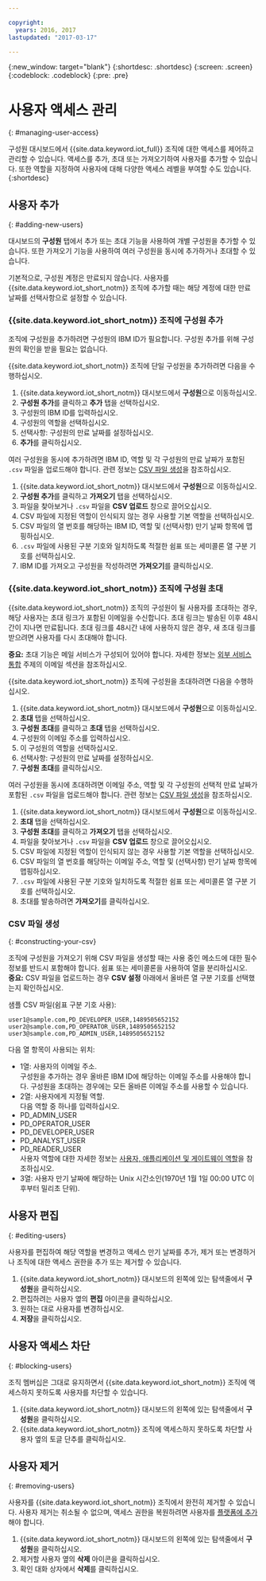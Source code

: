 ```yaml
---

copyright:
  years: 2016, 2017
lastupdated: "2017-03-17"

---
```


{:new_window: target="blank"}
{:shortdesc: .shortdesc}
{:screen: .screen}
{:codeblock: .codeblock}
{:pre: .pre}

# 사용자 액세스 관리
{: #managing-user-access}

구성원 대시보드에서 {{site.data.keyword.iot_full}} 조직에 대한 액세스를 제어하고 관리할 수 있습니다. 액세스를 추가, 초대<!--, registering--> 또는 가져오기하여 사용자를 추가할 수 있습니다. 또한 역할을 지정하여 사용자에 대해 다양한 액세스 레벨을 부여할 수도 있습니다.
{:shortdesc}

## 사용자 추가
{: #adding-new-users}

대시보드의 **구성원** 탭에서 <!--Add, Invite, or Register-->추가 또는 초대 기능을 사용하여 개별 구성원을 추가할 수 있습니다. 또한 가져오기 기능을 사용하여 여러 구성원을 동시에 <!--add, invite, or register-->추가하거나 초대할 수 있습니다. 

기본적으로, 구성원 계정은 만료되지 않습니다. 사용자를 {{site.data.keyword.iot_short_notm}} 조직에 추가할 때는 해당 계정에 대한 만료 날짜를 선택사항으로 설정할 수 있습니다. 

### {{site.data.keyword.iot_short_notm}} 조직에 구성원 추가

조직에 구성원을 추가하려면 구성원의 IBM ID가 필요합니다. 구성원 추가를 위해 구성원의 확인을 받을 필요는 없습니다. 

{{site.data.keyword.iot_short_notm}} 조직에 단일 구성원을 추가하려면 다음을 수행하십시오. 
1. {{site.data.keyword.iot_short_notm}} 대시보드에서 **구성원**으로 이동하십시오. 
2. **구성원 추가**를 클릭하고 **추가** 탭을 선택하십시오. 
3. 구성원의 IBM ID를 입력하십시오. 
4. 구성원의 역할을 선택하십시오. 
5. 선택사항: 구성원의 만료 날짜를 설정하십시오. 
6. **추가**를 클릭하십시오. 

여러 구성원을 동시에 추가하려면 IBM ID, 역할 및 각 구성원의 만료 날짜가 포함된 `.csv` 파일을 업로드해야 합니다. 관련 정보는 [CSV 파일 생성](#constructing-your-csv)을 참조하십시오. 
1. {{site.data.keyword.iot_short_notm}} 대시보드에서 **구성원**으로 이동하십시오. 
2. **구성원 추가**를 클릭하고 **가져오기** 탭을 선택하십시오. 
3. 파일을 찾아보거나 `.csv` 파일을 **CSV 업로드** 창으로 끌어오십시오. 
4. CSV 파일에 지정된 역할이 인식되지 않는 경우 사용할 기본 역할을 선택하십시오. 
5. CSV 파일의 열 번호를 해당하는 IBM ID, 역할 및 (선택사항) 만기 날짜 항목에 맵핑하십시오. 
6. `.csv` 파일에 사용된 구분 기호와 일치하도록 적절한 쉼표 또는 세미콜론 열 구분 기호를 선택하십시오. 
7. IBM ID를 가져오고 구성원을 작성하려면 **가져오기**를 클릭하십시오. 


### {{site.data.keyword.iot_short_notm}} 조직에 구성원 초대

{{site.data.keyword.iot_short_notm}} 조직의 구성원이 될 사용자를 초대하는 경우, 해당 사용자는 초대 링크가 포함된 이메일을 수신합니다. 초대 링크는 발송된 이후 48시간이 지나면 만료됩니다. 초대 링크를 48시간 내에 사용하지 않은 경우, 새 초대 링크를 받으려면 사용자를 다시 초대해야 합니다. 

**중요:** 초대 기능은 메일 서비스가 구성되어 있어야 합니다. 자세한 정보는 [외부 서비스 통합](reference/extensions/index.html#email) 주제의 이메일 섹션을 참조하십시오. 

{{site.data.keyword.iot_short_notm}} 조직에 구성원을 초대하려면 다음을 수행하십시오. 
1. {{site.data.keyword.iot_short_notm}} 대시보드에서 **구성원**으로 이동하십시오. 
2. **초대** 탭을 선택하십시오. 
2. **구성원 초대**를 클릭하고 **초대** 탭을 선택하십시오. 
3. 구성원의 이메일 주소를 입력하십시오. 
4. 이 구성원의 역할을 선택하십시오. 
5. 선택사항: 구성원의 만료 날짜를 설정하십시오. 
6. **구성원 초대**를 클릭하십시오. 

여러 구성원을 동시에 초대하려면 이메일 주소, 역할 및 각 구성원의 선택적 만료 날짜가 포함된 `.csv` 파일을 업로드해야 합니다. 관련 정보는 [CSV 파일 생성](#constructing-your-csv)을 참조하십시오. 
1. {{site.data.keyword.iot_short_notm}} 대시보드에서 **구성원**으로 이동하십시오. 
2. **초대** 탭을 선택하십시오. 
2. **구성원 초대**를 클릭하고 **가져오기** 탭을 선택하십시오. 
3. 파일을 찾아보거나 `.csv` 파일을 **CSV 업로드** 창으로 끌어오십시오. 
4. CSV 파일에 지정된 역할이 인식되지 않는 경우 사용할 기본 역할을 선택하십시오. 
5. CSV 파일의 열 번호를 해당하는 이메일 주소, 역할 및 (선택사항) 만기 날짜 항목에 맵핑하십시오. 
6. `.csv` 파일에 사용된 구분 기호와 일치하도록 적절한 쉼표 또는 세미콜론 열 구분 기호를 선택하십시오. 
7. 초대를 발송하려면 **가져오기**를 클릭하십시오. 

<!-- ### Registering a member with your {{site.data.keyword.iot_short_notm}} organization

If your organization is using {{site.data.keyword.Bluemix_notm}} {{site.data.keyword.ssoshort}}, you can add individual members to your organization by registering them, which does not require an IBMid.

To register a member with your {{site.data.keyword.iot_short_notm}} organization:
1. In the {{site.data.keyword.iot_short_notm}} dashboard, go to **Members**.
2. Select the **Invitations** tab.
2. Click **Invite Members** and select **Invite**.
3. Enter the email address of the member.
4. Select a role for this member.
5. Enter the subject, realm name, and issuer.
   **Important:** Ensure that the `Subject`, `Realm Name`, and `Issuer` fields comply with the OpenID Connect recommendations and standards. For more information, see the [OpenID Connect ![External link icon](../../icons/launch-glyph.svg "External link icon")](http://openid.net/connect/){: new_window} website.
6. Optional: Set an expiry date for the member.
7. Click **Register Member**.

To register multiple members simultaneously, you must upload a CSV (`.csv`) file that contains the email address, role, subject, realm name, issuer, and the optional expiry date of each member.
1. In the {{site.data.keyword.iot_short_notm}} dashboard, go to **Access**.
2. Click **Add Member** and select **Import**.
3. Click **Bulk Register**.
4. Select a default role and ensure that the column numbers on your CSV file match the column numbers in the CSV settings.
5. Ensure the column separator in your CSV file matches the column separator in the CSV settings.
6. Click **Browse your files** or drag the CSV file into the **Upload CSV** window. -->

### CSV 파일 생성
{: #constructing-your-csv}

조직에 구성원을 가져오기 위해 CSV 파일을 생성할 때는 사용 중인 메소드에 대한 필수 정보를 반드시 포함해야 합니다. 쉼표 또는 세미콜론을 사용하여 열을 분리하십시오.   
**중요:** CSV 파일을 업로드하는 경우 **CSV 설정** 아래에서 올바른 열 구분 기호를 선택했는지 확인하십시오. 

샘플 CSV 파일(쉼표 구분 기호 사용):   
```
user1@sample.com,PD_DEVELOPER_USER,1489505652152
user2@sample.com,PD_OPERATOR_USER,1489505652152
user3@sample.com,PD_ADMIN_USER,1489505652152
```

다음 열 항목이 사용되는 위치:   
- 1열: 사용자의 이메일 주소.   
구성원을 추가하는 경우 올바른 IBM ID에 해당하는 이메일 주소를 사용해야 합니다. 구성원을 초대하는 경우에는 모든 올바른 이메일 주소를 사용할 수 있습니다. 
- 2열: 사용자에게 지정될 역할.   
다음 역할 중 하나를 입력하십시오. 
 - PD_ADMIN_USER
 - PD_OPERATOR_USER
 - PD_DEVELOPER_USER
 - PD_ANALYST_USER
 - PD_READER_USER  
사용자 역할에 대한 자세한 정보는 [사용자, 애플리케이션 및 게이트웨이 역할](roles_index.html#user_roles)을 참조하십시오. 
- 3열: 사용자 만기 날짜에 해당하는 Unix 시간소인(1970년 1월 1일 00:00 UTC 이후부터 밀리초 단위). 

## 사용자 편집
{: #editing-users}

사용자를 편집하여 해당 역할을 변경하고 액세스 만기 날짜를 추가, 제거 또는 변경하거나 조직에 대한 액세스 권한을 추가 또는 제거할 수 있습니다. 

1. {{site.data.keyword.iot_short_notm}} 대시보드의 왼쪽에 있는 탐색줄에서 **구성원**을 클릭하십시오. 
2. 편집하려는 사용자 옆의 **편집** 아이콘을 클릭하십시오. 
3. 원하는 대로 사용자를 변경하십시오. 
4. **저장**을 클릭하십시오.

## 사용자 액세스 차단
{: #blocking-users}

조직 멤버십은 그대로 유지하면서 {{site.data.keyword.iot_short_notm}} 조직에 액세스하지 못하도록 사용자를 차단할 수 있습니다. 

1. {{site.data.keyword.iot_short_notm}} 대시보드의 왼쪽에 있는 탐색줄에서 **구성원**을 클릭하십시오. 
2. {{site.data.keyword.iot_short_notm}} 조직에 액세스하지 못하도록 차단할 사용자 옆의 토글 단추를 클릭하십시오. 


## 사용자 제거
{: #removing-users}

사용자를 {{site.data.keyword.iot_short_notm}} 조직에서 완전히 제거할 수 있습니다. 사용자 제거는 취소될 수 없으며, 액세스 권한을 복원하려면 사용자를 [플랫폼에 추가](#adding-new-users)해야 합니다. 

1. {{site.data.keyword.iot_short_notm}} 대시보드의 왼쪽에 있는 탐색줄에서 **구성원**을 클릭하십시오. 
2. 제거할 사용자 옆의 **삭제** 아이콘을 클릭하십시오. 
3. 확인 대화 상자에서 **삭제**를 클릭하십시오. 
